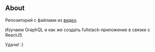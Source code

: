 ## About

Репозиторий с файлами из [видео](https://www.youtube.com/playlist?list=PLZbLobvphXS94V8-TmUVN1n4Z6p17r17O).

Изучаем GraphQL и как же создать fullstack-приложение в связке с ReactJS

Удачи! :)


